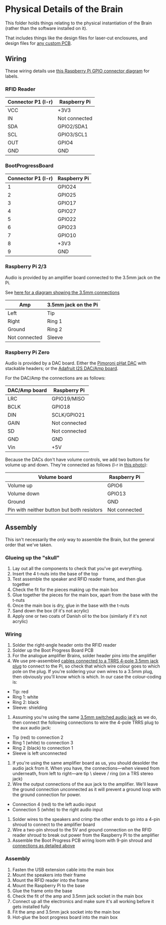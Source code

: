 # Physical Details of the Brain

This folder holds things relating to the physical instantiation of the Brain (rather than the software installed on it).

That includes things like the design files for laser-cut enclosures, and design files for [any custom PCB](BootProgressBoard/).

## Wiring

These wiring details use [this Raspberry Pi GPIO connector diagram](http://elinux.org/RPi_Low-level_peripherals#Model_A.2B.2C_B.2B_and_B2) for labels.

### RFID Reader

|Connector P1 (l-r)|Raspberry Pi|
|------------------|------------|
|VCC|+3V3|
|IN|Not connected|
|SDA|GPIO2/SDA1|
|SCL|GPIO3/SCL1|
|OUT|GPIO4|
|GND|GND|

### BootProgressBoard

|Connector P1 (l-r)|Raspberry Pi|
|------------------|------------|
|1|GPIO24|
|2|GPIO25|
|3|GPIO17|
|4|GPIO27|
|5|GPIO22|
|6|GPIO23|
|7|GPIO10|
|8|+3V3|
|9|GND|

### Raspberry Pi 2/3

Audio is provided by an amplifier board connected to the 3.5mm jack on the Pi.

See [here for a diagram showing the 3.5mm connections](http://www.raspberrypi-spy.co.uk/2014/07/raspberry-pi-model-b-3-5mm-audiovideo-jack/)

|Amp|3.5mm jack on the Pi|
|---|--------------------|
|Left|Tip|
|Right|Ring 1|
|Ground|Ring 2|
|Not connected|Sleeve|

### Raspberry Pi Zero

Audio is provided by a DAC board.  Either the [Pimoroni pHat DAC](https://shop.pimoroni.com/products/phat-dac) with stackable headers; or the [Adafruit I2S DAC/Amp board](https://learn.adafruit.com/adafruit-max98357-i2s-class-d-mono-amp/overview).

For the DAC/Amp the connections are as follows:

|DAC/Amp board|Raspberry Pi|
|-------------|------------|
|LRC|GPIO19/MISO|
|BCLK|GPIO18|
|DIN|SCLK/GPIO21|
|GAIN|Not connected|
|SD|Not connected|
|GND|GND|
|Vin|+5V|

Because the DACs don't have volume controls, we add two buttons for volume up and down.  They're connected as follows (l-r in [this photo](https://www.flickr.com/photos/amcewen/31221595945/)):

|Volume board|Raspberry Pi|
|------------|------------|
|Volume up|GPIO6|
|Volume down|GPIO13|
|Ground|GND|
|Pin with neither button but both resistors|Not connected|

## Assembly

This isn't necessarily the *only* way to assemble the Brain, but the general order that we've taken.

### Glueing up the "skull"

1. Lay out all the components to check that you've got everything.
1. Insert the 4 t-nuts into the base of the top
1. Test assemble the speaker and RFID reader frame, and then glue together
1. Check the fit for the pieces making up the main box
1. Glue together the pieces for the main box, apart from the base with the t-nuts
1. Once the main box is dry, glue in the base with the t-nuts
1. Sand down the box (if it's not acrylic)
1. Apply one or two coats of Danish oil to the box (similarly if it's not acrylic)

### Wiring
1. Solder the right-angle header onto the RFID reader
1. Solder up the Boot Progress Board PCB
1. For the analogue amplifier Brains, solder header pins into the amplifier
1. We use pre-assembled [cables connected to a TRRS 4-pole 3.5mm jack plug](http://uk.farnell.com/cliff-electronic-components/fc68122c/cable-assembly-jack-plug-4-way/dp/2470995?CMP=i-bf9f-00001000) to connect to the Pi, so check that which wire colour goes to which pole on the plug.  If you're soldering your own wires to a 3.5mm plug, then obviously you'll know which is which.  In our case the colour-coding is:
  * Tip: red
  * Ring 1: white
  * Ring 2: black
  * Sleeve: shielding
1. Assuming you're using the same [3.5mm switched audio jack](http://www.digikey.co.uk/product-detail/en/cui-inc/SJ1-3535/CP1-3535-ND/738693) as we do, then connect the following connections to wire the 4-pole TRRS plug to the aux audio jack:
  * Tip (red) to connection 2
  * Ring 1 (white) to connection 3
  * Ring 2 (black) to connection 1
  * Sleeve is left unconnected
1. If you're using the same amplifier board as us, you should desolder the audio jack from it.  When you have, the connections&mdash;when viewed from underneath, from left to right&mdash;are tip \ sleeve / ring (on a TRS stereo jack)
1. Wire the output connections of the aux jack to the amplifier.  We'll leave the ground connection unconnected as it will prevent a ground loop with the ground connection for power.
  * Connection 4 (red) to the left audio input
  * Connection 5 (white) to the right audio input
1. Solder wires to the speakers and crimp the other ends to go into a 4-pin shroud to connect to the amplifier board
1. Wire a two-pin shroud to the 5V and ground connection on the RFID reader shroud to break out power from the Raspberry Pi to the amplifier
1. Assemble the Boot Progress PCB wiring loom with 9-pin shroud and [connections as detailed above](#BootProgressBoard)

### Assembly
1. Fasten the USB extension cable into the main box
1. Mount the speakers into their frame
1. Mount the RFID reader into the frame
1. Mount the Raspberry Pi to the base
1. Glue the frame onto the base
1. Check the fit of the amp and 3.5mm jack socket in the main box
1. Connect up all the electronics and make sure it's all working before it gets installed fully
1. Fit the amp and 3.5mm jack socket into the main box
1. Hot-glue the boot progress board into the main box


